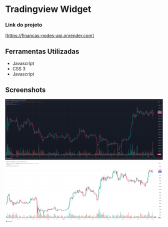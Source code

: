 # Tradingview Widget

### Link do projeto
[https://financas-nodes-api.onrender.com]



## Ferramentas Utilizadas

- Javascript
- CSS 3
- Javascript


## Screenshots

![App Screenshot](BTCUSDT_2023-06-30_23-14-59.png)
![App Screenshot](BTCUSD_2023-06-30_23-14-14.png)
